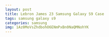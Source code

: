 ```yaml
---
layout: post
title: Lebron James 23 Samsung Galaxy S9 Case
tags: samsung galaxy s9
categories: samsung
img: 1Az0MoVsZhdbohO6ENmPxBn0NaQMNohYK
---
```

